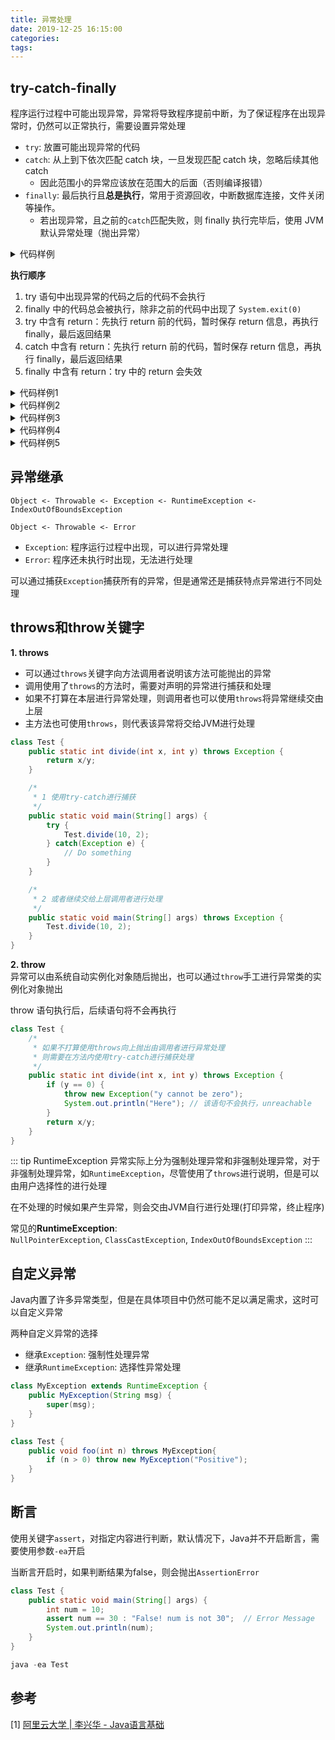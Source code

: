 ```yaml
---
title: 异常处理
date: 2019-12-25 16:15:00
categories: 
tags:
---
```

## try-catch-finally
程序运行过程中可能出现异常，异常将导致程序提前中断，为了保证程序在出现异常时，仍然可以正常执行，需要设置异常处理

- `try`: 放置可能出现异常的代码
- `catch`: 从上到下依次匹配 catch 块，一旦发现匹配 catch 块，忽略后续其他 catch 
    + 因此范围小的异常应该放在范围大的后面（否则编译报错）
- `finally`: 最后执行且**总是执行**，常用于资源回收，中断数据库连接，文件关闭等操作。
    + 若出现异常，且之前的`catch`匹配失败，则 finally 执行完毕后，使用 JVM 默认异常处理（抛出异常）

<details>
<summary>代码样例</summary>

```java
try {
} catch (Exception e) {
} catch (IOException e) {
}
// 会报错，因为 IOException 继承 Exception，IOException永远不会被匹配

try {
    int res = 5 / 0;
} finally {
    System.out.println("finally");
}
/* Output
finally
Exception in thread "main" java.lang.ArithmeticException: / by zero
    at driver.Driver.main(Driver.java:7) */
```

</details>


**执行顺序**  
1. try 语句中出现异常的代码之后的代码不会执行
2. finally 中的代码总会被执行，除非之前的代码中出现了 `System.exit(0)`
3. try 中含有 return：先执行 return 前的代码，暂时保存 return 信息，再执行 finally，最后返回结果
4. catch 中含有 return：先执行 return 前的代码，暂时保存 return 信息，再执行 finally，最后返回结果
5. finally 中含有 return：try 中的 return 会失效

<details>
<summary>代码样例1</summary>

```java
try {
    int res = 2/0; 
    System.out.println("try");      
} catch(ArithmeticException ae) {
    System.out.println("catch");
} finally {
    System.out.println("finally");
}
System.out.println("There");
```
```text
catch
finally
There
```

</details>

<details>
<summary>代码样例2</summary>

```java
try {
    int res = 2/0; 
    System.out.println("try");      
} catch(ArithmeticException ae) {
    System.out.println("catch");
    System.exit(0);
} finally {
    System.out.println("finally"); // 不会执行
}
System.out.println("There");
```
```text
catch
```

</details>

<details>
<summary>代码样例3</summary>

```java
// try中带有return时，会先执行return前的代码，然后暂时保存需要return的信息
// 再执行finally中的代码，最后再通过return返回之前保存的信息
public static void main(String[] args) {
    System.out.println("return: i=" + test());
}

public static int test() {
    int i = 0;
    try {
        System.out.println("try: i=" + i);
        return i;
    } catch(ArithmeticException ae) {
        System.out.println("catch");
    } finally {
        i++;
        System.out.println("finally: i=" + i);
    }
    i++;
    System.out.println("There: i=" + i);
    return i;
}
```
```text
try: i=0
finally: i=1
return: i=0
```

</details>

<details>
<summary>代码样例4</summary>

```java
public static int test() {
    int i = 0;
    try {
        System.out.println("try: i=" + i);
        int res = 5/0;
    } catch(ArithmeticException ae) {
        System.out.println("catch: i=" + i);
        return i;
    } finally {
        i++;
        System.out.println("finally: i=" + i);
    }
    i++;
    System.out.println("There: i=" + i);
    return i;
}
```
```text
try: i=0
catch: i=0
finally: i=1
return: i=0
```

</details>

<details>
<summary>代码样例5</summary>

```java
public static int test() {
    int i = 0;
    try {
        System.out.println("try: i=" + i);
        return i;
    } catch(ArithmeticException ae) {
        i++;
        System.out.println("catch: i=" + i);
        return i;
    } finally {
        i++;
        System.out.println("finally: i=" + i);
        return i;
    }
}
```
```text
// try 失效
try: i=0
finally: i=1
return: i=1
```

```java
public static int test() {
    int i = 0;
    try {
        System.out.println("try: i=" + i);
        int res = 5/0;
        return i;
    } catch(ArithmeticException ae) {
        i++;
        System.out.println("catch: i=" + i);
        return i;
    } finally {
        i++;
        System.out.println("finally: i=" + i);
        return i;
    }
}
```
```text
// catch 失效
try: i=0
catch: i=1
finally: i=2
return: i=2
```

</details>


## 异常继承
`Object <- Throwable <- Exception <- RuntimeException <- IndexOutOfBoundsException`  

`Object <- Throwable <- Error`


- `Exception`: 程序运行过程中出现，可以进行异常处理
- `Error`: 程序还未执行时出现，无法进行处理

可以通过捕获`Exception`捕获所有的异常，但是通常还是捕获特点异常进行不同处理


## throws和throw关键字
**1. throws**  
- 可以通过`throws`关键字向方法调用者说明该方法可能抛出的异常
- 调用使用了`throws`的方法时，需要对声明的异常进行捕获和处理
- 如果不打算在本层进行异常处理，则调用者也可以使用`throws`将异常继续交由上层
- 主方法也可使用`throws`，则代表该异常将交给JVM进行处理

```java
class Test {
    public static int divide(int x, int y) throws Exception {
        return x/y;
    }

    /*
     * 1 使用try-catch进行捕获
     */
    public static void main(String[] args) {
        try {
            Test.divide(10, 2);
        } catch(Exception e) {
            // Do something
        }
    }

    /*
     * 2 或者继续交给上层调用者进行处理
     */
    public static void main(String[] args) throws Exception {
        Test.divide(10, 2);
    }
}
```

**2. throw**  
异常可以由系统自动实例化对象随后抛出，也可以通过`throw`手工进行异常类的实例化对象抛出

throw 语句执行后，后续语句将不会再执行

```java
class Test {
    /*
     * 如果不打算使用throws向上抛出由调用者进行异常处理
     * 则需要在方法内使用try-catch进行捕获处理
     */
    public static int divide(int x, int y) throws Exception {
        if (y == 0) {
            throw new Exception("y cannot be zero");
            System.out.println("Here"); // 该语句不会执行，unreachable
        }
        return x/y;
    }
}
```

::: tip RuntimeException
异常实际上分为强制处理异常和非强制处理异常，对于非强制处理异常，如`RuntimeException`，尽管使用了`throws`进行说明，但是可以由用户选择性的进行处理

在不处理的时候如果产生异常，则会交由JVM自行进行处理(打印异常，终止程序)

常见的**RuntimeException**:  
`NullPointerException`, `ClassCastException`, `IndexOutOfBoundsException`
:::

## 自定义异常
Java内置了许多异常类型，但是在具体项目中仍然可能不足以满足需求，这时可以自定义异常

两种自定义异常的选择
- 继承`Exception`: 强制性处理异常
- 继承`RuntimeException`: 选择性异常处理

```java
class MyException extends RuntimeException {
    public MyException(String msg) {
        super(msg);
    }
}

class Test {
    public void foo(int n) throws MyException{
        if (n > 0) throw new MyException("Positive");
    }
}
```

## 断言
使用关键字`assert`，对指定内容进行判断，默认情况下，Java并不开启断言，需要使用参数`-ea`开启

当断言开启时，如果判断结果为false，则会抛出`AssertionError`

```java
class Test {
    public static void main(String[] args) {
        int num = 10;
        assert num == 30 : "False! num is not 30";  // Error Message
        System.out.println(num);
    }
}

java -ea Test
```

## 参考
[1] [阿里云大学 | 李兴华 - Java语言基础](https://edu.aliyun.com/roadmap/java?spm=5176.13345299.1392477.3.63ddf153q7QkVf)

